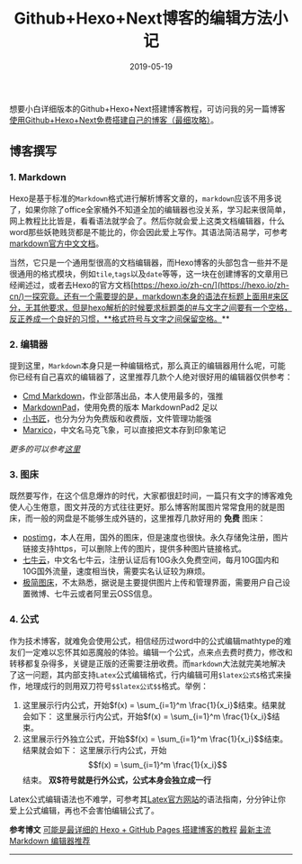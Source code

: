 ﻿---
title: Github+Hexo+Next博客的编辑方法小记
categories:
 - 博客搭建
tags:
 - Hexo
 - markdown
 - mathjax
copyright: true
abbrlink: GithubHexoNexttips
date: 2019-05-19

---

想要小白详细版本的Github+Hexo+Next搭建博客教程，可访问我的另一篇博客[使用Github+Hexo+Next免费搭建自己的博客（最细攻略）](https://www.xiemingzhao.com/posts/GithubHexoNextblog)。

## 博客撰写

### 1. Markdown
Hexo是基于标准的`Markdown`格式进行解析博客文章的，`markdown`应该不用多说了，如果你除了office全家桶外不知道全加的编辑器也没关系，学习起来很简单，网上教程比比皆是，看看语法就学会了。然后你就会爱上这类文档编辑器，什么word那些妖艳贱货都是不能比的，你会因此爱上写作。其语法简洁易学，可参考[markdown官方中文文档](https://markdown-zh.readthedocs.io/en/latest/)。

当然，它只是一个通用型很高的文档编辑器，而Hexo博客的头部包含一些并不是很通用的格式模块，例如`tile`,`tags`以及`date`等等，这一块在创建博客的文章用已经阐述过，或者去Hexo的官方文档[https://hexo.io/zh-cn/](https://hexo.io/zh-cn/)一探究竟。还有一个需要提的是，markdown本身的语法在标题上面用#来区分，无其他要求，但是hexo解析的时候要求标题类的#与文字之间要有一个空格，反正养成一个良好的习惯，**格式符号与文字之间保留空格。**

<!--more-->

### 2. 编辑器
提到这里，`Markdown`本身只是一种编辑格式，那么真正的编辑器用什么呢，可能你已经有自己喜欢的编辑器了，这里推荐几款个人绝对很好用的编辑器仅供参考：

* [Cmd Markdown](https://www.zybuluo.com/cmd/)，作业部落出品，本人使用最多的，强推
* [MarkdownPad](http://markdownpad.com/)，使用免费的版本 MarkdownPad2 足以
* [小书匠](http://soft.xiaoshujiang.com/)，也分为分为免费版和收费版，文件管理功能强
* [Marxico](http://marxi.co/)，中文名马克飞象，可以直接把文本存到印象笔记

*更多的可以参考[这里](https://blog.csdn.net/qq_36759224/article/details/82229243)*

### 3. 图床
既然要写作，在这个信息爆炸的时代，大家都很赶时间，一篇只有文字的博客难免使人心生倦意，图文并茂的方式往往更好。那么博客附属图片常常食用的就是图床，而一般的网盘是不能够生成外链的，这里推荐几款好用的 **免费** 图床：

* [postimg](https://postimages.org)，本人在用，国外的图床，但是速度也很快。永久存储免注册，图片链接支持https，可以删除上传的图片，提供多种图片链接格式。
* [七牛云](https://portal.qiniu.com)，中文名七牛云，注册认证后有10G永久免费空间，每月10G国内和10G国外流量，速度相当快，需要实名认证较为麻烦。
* [极简图床](http://jiantuku.com)，不太熟悉，据说是主要提供图片上传和管理界面，需要用户自己设置微博、七牛云或者阿里云OSS信息。

### 4. 公式
作为技术博客，就难免会使用公式，相信经历过word中的公式编辑mathtype的难友们一定难以忘怀其如恶魔般的体验。编辑一个公式，点来点去费时费力，修改和转移都复杂得多，关键是正版的还需要注册收费。而`markdown`大法就完美地解决了这一问题，其内部支持`Latex`公式编辑格式，行内编辑可用`$latex公式$`格式来操作，地理成行的则用双刀符号`$$latex公式$$`格式。举例：

1. 这里展示行内公式，开始\$f(x) = \sum_{i=1}^m \frac{1}{x_i}\$结束。结果就会如下：
   这里展示行内公式，开始$f(x) = \sum_{i=1}^m \frac{1}{x_i}$结束。
2. 这里展示行外独立公式，开始\$\$f(x) = \sum_{i=1}^m \frac{1}{x_i}\$\$结束。结果就会如下：
   这里展示行内公式，开始$$f(x) = \sum_{i=1}^m \frac{1}{x_i}$$结束。
   **双$符号就是行外公式，公式本身会独立成一行**

Latex公式编辑语法也不难学，可参考其[Latex官方网站](https://www.latex-project.org/)的语法指南，分分钟让你爱上公式编辑，再也不会害怕编辑公式了。

**参考博文**
[可能是最详细的 Hexo + GitHub Pages 搭建博客的教程](https://blog.csdn.net/qq80583600/article/details/72828063)
[最新主流 Markdown 编辑器推荐](https://blog.csdn.net/qq_36759224/article/details/82229243)

---